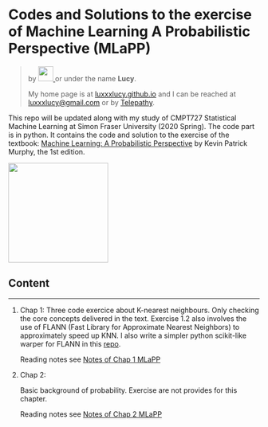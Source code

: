 # Codes and Solutions to the exercise of Machine Learning A Probabilistic Perspective (MLaPP)





> by  <a href="https://luxxxlucy.github.io/"> <img src="https://luxxxlucy.github.io/assets/logo.svg" height="30px" /> </a>
> or under the name __Lucy__.
>
> My home page is at [luxxxlucy.github.io](https://luxxxlucy.github.io/) and I can be reached at luxxxlucy@gmail.com or by [Telepathy](https://en.wikipedia.org/wiki/Telepathy).

This repo will be updated along with my study of CMPT727 Statistical Machine Learning at Simon Fraser University  (2020 Spring). The code part is in python. It contains the code and solution to the exercise of the textbook: [Machine Learning: A Probabilistic Perspective](https://www.cs.ubc.ca/~murphyk/MLbook/) by Kevin Patrick Murphy, the 1st edition.

<img src="http://people.cs.ubc.ca/~murphyk/MLbook/cover-lowres.jpg" height="200" />

## Content

---


1. Chap 1:
   Three code exercice about K-nearest neighbours.  Only checking the core concepts delivered in the text. Exercise 1.2 also involves the use of FLANN (Fast Library for Approximate Nearest Neighbors) to approximately speed up KNN. I also write a simpler python scikit-like warper for FLANN in this [repo](https://github.com/LuxxxLucy/FLANN-py-warper).

   Reading notes see [Notes of Chap 1 MLaPP](https://www.notion.so/luxxxlucy/Notes-of-Chap-1-MLaPP-8dffb60037a94851946735e1dfe6f50a)

2. Chap 2:

    Basic background of probability. Exercise are not provides for this chapter.

    Reading notes see [Notes of Chap 2 MLaPP](https://www.notion.so/luxxxlucy/Notes-of-Chap-2-MLaPP-ce20540831b149249d03b480bdada3e3)
